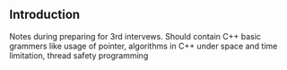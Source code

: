 ## Introduction
Notes during preparing for 3rd intervews. Should contain C++ basic grammers like usage of pointer, algorithms in C++ under space and time limitation, thread safety programming